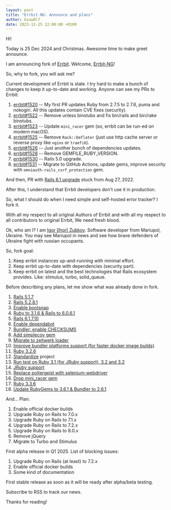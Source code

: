 ```yaml
---
layout: post
title: "Errbit-NG: Announce and plans"
author: biow0lf
date: 2023-12-25 12:00:00 +0100
---
```


Hi!

Today is 25 Dec 2024 and Christmas. Awesome time to make greet announce.

I am announcing fork of [Errbit](Errbit). Welcome, [Errbit-NG](Errbit-NG)!

So, why to fork, you will ask me?

Current development of Errbit is stale. I try hard to make a bunch of changes to keep it up-to-date and working. Anyone can see my PRs to Errbit:

1. [errbit#1520](https://github.com/errbit/errbit/pull/1520) -- My first PR updates Ruby from 2.7.5 to 2.7.6, puma and nokogiri. All this updates contain CVE fixes (security).
2. [errbit#1522](https://github.com/errbit/errbit/pull/1522) -- Remove unless binstubs and fix bin/rails and bin/rake binstubs.
3. [errbit#1523](https://github.com/errbit/errbit/pull/1523) -- Update `mini_racer` gem (so, errbit can be run-ed on modern macOS).
4. [errbit#1525](https://github.com/errbit/errbit/pull/1525) -- Remove `Rack::Deflater` (just use http cache server or reverse proxy like `nginx` or `traefik`).
5. [errbit#1526](https://github.com/errbit/errbit/pull/1526) -- Just another bunch of dependencies updates.
6. [errbit#1528](https://github.com/errbit/errbit/pull/1528) -- Remove GEMFILE_RUBY_VERSION.
7. [errbit#1530](https://github.com/errbit/errbit/pull/1530) -- Rails 5.0 upgrade.
8. [errbit#1531](https://github.com/errbit/errbit/pull/1531) -- Migrate to GitHub Actions, update gems, improve security with `omniauth-rails_csrf_protection` gem.

And then, PR with [Rails 6.1 upgrade](Rails_6.1_upgrade) stuck from Aug 27, 2022.

After this, I understand that Errbit developers don't use it in production.

So, what I should do when I need simple and self-hosted error tracker? I fork it.

With all my respect to all original Authors of Errbit and with all my respect to all contributors to original Errbit, We need fresh blood.

Ok, who am I? I am [Igor (Ihor) Zubkov](biow0lf). Software developer from Mariupol, Ukraine. You may see Mariupol in news and see how brave defenders of Ukraine fight with russian occupants.

So, fork goal:

1. Keep errbit instances up-and-running with minimal effort.
2. Keep errbit up-to-date with dependencies (security part).
3. Keep errbit on latest and the best technologies that Rails ecosystem provides. Like: stimulus, turbo, solid_queue.

Before describing any plans, let me show what was already done in fork.

1. [Rails 5.1.7](https://github.com/errbit-ng/errbit-ng/commit/c43b9002e32ea01403e0a1a7f146311e7933d2b8)
2. [Rails 5.2.8.1](https://github.com/errbit-ng/errbit-ng/commit/0c2f5f82481c099916b1230729858a45f4dc918c)
3. [Enable bootsnap](https://github.com/errbit-ng/errbit-ng/commit/f7f0f8a30daa1f4168eee04083460f6e0da348f0)
4. [Ruby to 3.1.6 & Rails to 6.0.6.1](https://github.com/errbit-ng/errbit-ng/commit/1f7b90e7b27edb2dd9f1146086e1dbc1f73f51c2#diff-06572a96a58dc510037d5efa622f9bec8519bc1beab13c9f251e97e657a9d4edR3)
5. [Rails 6.1.7.10](https://github.com/errbit-ng/errbit-ng/commit/830bb976483362d4770af8193b84d0aa54bd19c9)
6. [Enable dependabot](https://github.com/errbit-ng/errbit-ng/commit/3782f44146cb9de40dced16c9ec12bf78493a451)
7. [Bundler: enable CHECKSUMS](https://github.com/errbit-ng/errbit-ng/commit/950e925339ff53e0b12f1660cb92fe5b88bf1619)
8. [Add simplecov gem](https://github.com/errbit-ng/errbit-ng/commit/abd40e8ebb0df6b2e9a19fd8c2599dd8b7266a8a#diff-d09ea66f8227784ff4393d88a19836f321c915ae10031d16c93d67e6283ab55fR85)
9. [Migrate to zeitwerk loader](https://github.com/errbit-ng/errbit-ng/pull/93/commits/48fd0f83ac36e2c51632a86314d3f4783b56cffd)
10. [Improve bundler platforms support (for faster docker image builds)](https://github.com/errbit-ng/errbit-ng/pull/125)
11. [Ruby 3.2.6](https://github.com/errbit-ng/errbit-ng/commit/fc8fa66cd12cc85c1af189da2063984d5c2884cc)
12. [Standardize](standardrb) project
13. [Run test on Ruby 3.1 (for JRuby support), 3.2 and 3.2](https://github.com/errbit-ng/errbit-ng/commit/013e2dfd538ef271f877254bf0d5df854738e8ee#diff-06572a96a58dc510037d5efa622f9bec8519bc1beab13c9f251e97e657a9d4edR4)
14. [JRuby support](https://github.com/errbit-ng/errbit-ng/commit/098b5f339f74085521d09d5ed35064663fe676ca)
15. [Replace poltergeist with selenium-webdriver](https://github.com/errbit-ng/errbit-ng/commit/2f04c1645e42bbf0f0dd8cd1c22a01450659d3a1)
16. [Drop mini_racer gem](https://github.com/errbit-ng/errbit-ng/commit/b1a2aa1dcf7d236b28c15032b0626a89a4d70250#diff-d09ea66f8227784ff4393d88a19836f321c915ae10031d16c93d67e6283ab55fL94)
17. [Ruby 3.3.6](https://github.com/errbit-ng/errbit-ng/commit/6b169f9eabda02f71959aeec627e1e1aadbbe356)
18. [Update RubyGems to 3.6.1 & Bundler to 2.6.1](https://github.com/errbit-ng/errbit-ng/pull/177)

And... Plan:

1. Enable official docker builds
2. Upgrade Ruby on Rails to 7.0.x
3. Upgrade Ruby on Rails to 7.1.x
4. Upgrade Ruby on Rails to 7.2.x
5. Upgrade Ruby on Rails to 8.0.x
6. Remove jQuery
7. Migrate to Turbo and Stimulus

First alpha release in Q1 2025. List of blocking issues:

1. Upgrade Ruby on Rails (at least) to 7.2.x
2. Enable official docker builds
3. Some kind of documentation

First stable release as soon as it will be ready after alpha/beta testing.

Subscribe to RSS to track our news.

Thanks for reading!

[Errbit]: https://github.com/errbit/errbit
[Errbit-NG]: https://github.com/errbit-ng/errbit-ng
[Rails_6.1_upgrade]: https://github.com/errbit/errbit/pull/1533
[biow0lf]: https://github.com/biow0lf
[standardrb]: https://github.com/standardrb/standard
